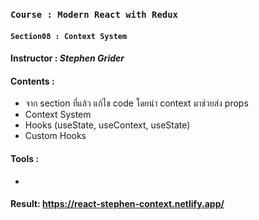 ### `Course : Modern React with Redux`

#### `Section08 : Context System`

#### Instructor : **_Stephen Grider_**

#### Contents :
- จาก section ที่แล้ว แก้ไข code โดยนำ context มาช่วยส่ง props 
- Context System
- Hooks (useState, useContext, useState)
- Custom Hooks

#### Tools :

-

#### Result: https://react-stephen-context.netlify.app/
